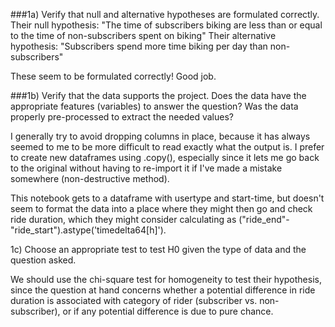 ###1a) Verify that null and alternative hypotheses are formulated correctly.
Their null hypothesis: "The time of subscribers biking are less than or equal to the time of non-subscribers spent on biking"
Their alternative hypothesis: "Subscribers spend more time biking per day than non-subscribers"

These seem to be formulated correctly! Good job. 

###1b) Verify that the data supports the project. Does the data have the appropriate features (variables) to answer the question? Was the data properly pre-processed to extract the needed values?

I generally try to avoid dropping columns in place, because it has always seemed to me to be more difficult to read exactly what the output is. I prefer to create new dataframes using .copy(), especially since it lets me go back to the original without having to re-import it if I've made a mistake somewhere (non-destructive method). 

This notebook gets to a dataframe with usertype and start-time, but doesn't seem to format the data into a place where they might then go and check ride duration, which they might consider calculating as ("ride_end"-"ride_start").astype('timedelta64[h]').

1c) Choose an appropriate test to test H0 given the type of data and the question asked.

We should use the chi-square test for homogeneity to test their hypothesis, since the question at hand concerns whether a potential difference in ride duration is associated with category of rider (subscriber vs. non-subscriber), or if any potential difference is due to pure chance. 